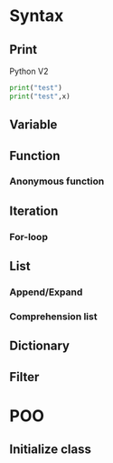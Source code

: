 # Syntax
## Print
Python V2
```python
print("test")
print("test",x)
```
## Variable
## Function
### Anonymous function
## Iteration
### For-loop
## List
### Append/Expand
### Comprehension list
## Dictionary
## Filter

# POO
## Initialize class


<!--stackedit_data:
eyJoaXN0b3J5IjpbLTkwNTQyODE0MywzMDE3ODY1MjNdfQ==
-->